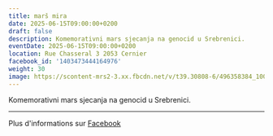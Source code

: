 ```yaml
---
title: marš mira
date: 2025-06-15T09:00:00+0200
draft: false
description: Komemorativni mars sjecanja na genocid u Srebrenici.
eventDate: 2025-06-15T09:00:00+0200
location: Rue Chasseral 3 2053 Cernier
facebook_id: '1403473444164976'
weight: 30
image: https://scontent-mrs2-3.xx.fbcdn.net/v/t39.30808-6/496358384_1007574214836511_4806363768185633011_n.jpg?_nc_cat=102&ccb=1-7&_nc_sid=9e60e4&_nc_ohc=Osuqf5xkA7MQ7kNvwEfPmP9&_nc_oc=AdlNEvMOjucTOafSpx7EwEQ_ZqAColIvj8G-Th-mz-U-skheNOpiQlmoY8E9AcDnYlM&_nc_zt=23&_nc_ht=scontent-mrs2-3.xx&edm=ABTKTjYEAAAA&_nc_gid=XtQOmqbmpnH7JP-v0_plMQ&oh=00_AfO8uNgtlUR1ulFrgXVw0sMZN8pQrfHkLLukEi-BapO6wg&oe=6851522E
---
```


Komemorativni mars sjecanja na genocid u Srebrenici.

---

Plus d'informations sur [Facebook](https://facebook.com/events/1403473444164976)